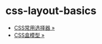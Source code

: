 # css-layout-basics

- [CSS常用选择器 »](https://github.com/liangfengbo/css-layout-basis/issues/1)
- [CSS盒模型 »](https://github.com/liangfengbo/css-layout-basis/issues/2)

